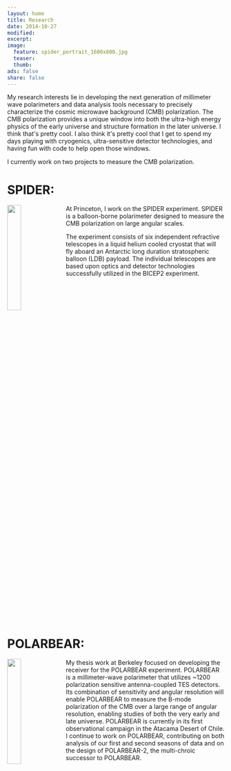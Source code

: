 ```yaml
---
layout: home
title: Research
date: 2014-10-27
modified:
excerpt:
image:
  feature: spider_portrait_1600x800.jpg
  teaser: 
  thumb:
ads: false  
share: false
---
```


My research interests lie in developing the next generation of millimeter wave polarimeters and data analysis tools necessary to precisely characterize the cosmic microwave background (CMB) polarization.  The CMB polarization provides a unique window into both the ultra-high energy physics of the early universe and structure formation in the later universe.  I think that's pretty cool.  I also think it's pretty cool that I get to spend my days playing with cryogenics, ultra-sensitive detector technologies, and having fun with code to help open those windows.  

I currently work on two projects to measure the CMB polarization.


SPIDER: 
======


<p style="clear:both;">

<img src="{{ site.url }}/images/spider_cad.png" alt="" style="float:left; padding-right:10px; width:25%">

<!-- 
 	<img src="{{ site.url }}/images/spider_fp.jpg" alt="" style="float:left; padding-right:10px; width:15%">

-->


At Princeton, I work on the SPIDER experiment. SPIDER is a balloon-borne polarimeter designed to measure the CMB polarization on large angular scales. 

The experiment consists of six independent refractive telescopes in a liquid helium cooled cryostat that will fly aboard an Antarctic long duration stratospheric balloon (LDB) payload.   The individual telescopes are based upon optics and detector technologies successfully utilized in the BICEP2 experiment. 

</p>

<p style="clear:both;"></p>

POLARBEAR: 
=========


<p style="clear:both;">
<img src="{{ site.url }}/images/pb_sundog.jpg" alt="" style="float:left; padding-right:10px; width:25%">

<!--
{% include image.html url="/images/pb_sundog.jpg" description="The POLARBEAR experiment, installed in Chile" width = "20%"%}
-->

My thesis work at Berkeley focused on developing the receiver for the POLARBEAR experiment. POLARBEAR is a millimeter-wave polarimeter that utilizes ~1200 polarization sensitive antenna-coupled TES detectors. Its combination of sensitivity and angular resolution will enable POLARBEAR to measure the B-mode polarization of the CMB over a large range of angular resolution, enabling studies of both the very early and late universe.  POLARBEAR is currently in its first observational campaign in the Atacama Desert of Chile.  I continue to work on POLARBEAR, contributing on both analysis of our first and second seasons of data and on the design of POLARBEAR-2, the multi-chroic successor to POLARBEAR.  
</p>

<p style="clear:both;"></p>
